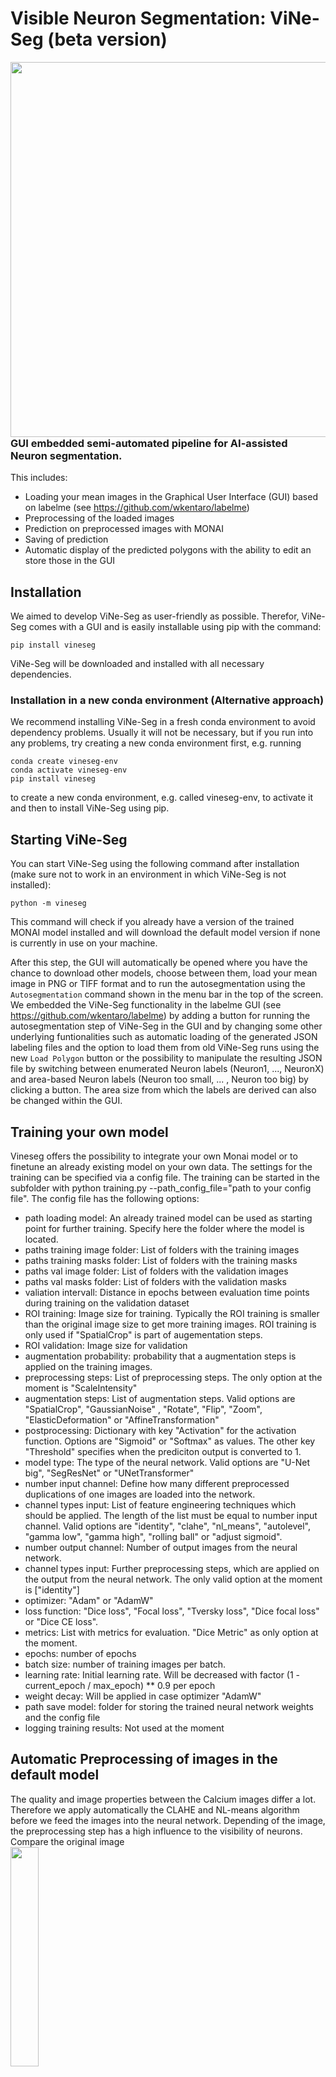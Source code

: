 # Visible Neuron Segmentation: ViNe-Seg (beta version)

<img align="right" width="600" height="600" src=https://gitlab.com/isyn2/idsair-neuronlabeling/uploads/749c759d23251b454ebfc072a22914e0/Vine-seg.png width="30%" height="30%" /> <br>


### GUI embedded semi-automated pipeline for AI-assisted Neuron segmentation.
This includes:
* Loading your mean images in the Graphical User Interface (GUI) based on labelme (see https://github.com/wkentaro/labelme)
* Preprocessing of the loaded images
* Prediction on preprocessed images with MONAI
* Saving of prediction
* Automatic display of the predicted polygons with the ability to edit an store those in the GUI

## Installation
We aimed to develop ViNe-Seg as user-friendly as possible. Therefor, ViNe-Seg comes with a GUI and is easily installable using pip with the command:
```
pip install vineseg
```

ViNe-Seg will be downloaded and installed with all necessary dependencies.

### Installation in a new conda environment (Alternative approach)
We recommend installing ViNe-Seg in a fresh conda environment to avoid dependency problems.
Usually it will not be necessary, but if you run into any problems, try creating a new conda environment first, e.g. running
```
conda create vineseg-env
conda activate vineseg-env
pip install vineseg
```
to create a new conda environment, e.g. called vineseg-env, to activate it and then to install ViNe-Seg using pip.

## Starting ViNe-Seg
You can start ViNe-Seg using the following command after installation (make sure not to work in an environment in which ViNe-Seg is not installed):
```
python -m vineseg
```

This command will check if you already have a version of the trained MONAI model installed and will download the default model version if none is currently in use on your machine.

After this step, the GUI will automatically be opened where you have the chance to download other models, choose between them, load your mean image in PNG or TIFF format and to run the autosegmentation using the ```Autosegmentation``` command shown in the menu bar in the top of the screen.
We embedded the ViNe-Seg functionality in the labelme GUI (see https://github.com/wkentaro/labelme) by adding a button for running the autosegmentation step of ViNe-Seg in the GUI and by changing some other underlying funtionalities such as automatic loading of the generated JSON labeling files and the option to load them from old ViNe-Seg runs using the new ```Load Polygon``` button or the possibility to manipulate the resulting JSON file by switching between enumerated Neuron labels (Neuron1, ..., NeuronX) and area-based Neuron labels (Neuron too small, ... , Neuron too big) by clicking a button. The area size from which the labels are derived can also be changed within the GUI. 


## Training your own model

Vineseg offers the possibility to integrate your own Monai model or to finetune an already existing model on your own data. The settings for the training can be specified via a config file.
The training can be started in the subfolder with python training.py --path_config_file="path to your config file".
The config file has the following options:

* path loading model: An already trained model can be used as starting point for further training. Specify here the folder where the model is located.
* paths training image folder: List of folders with the training images
* paths training masks folder: List of folders with the training masks
* paths val image folder: List of folders with the validation images
* paths val masks folder: List of folders with the validation masks 
* valiation intervall: Distance in epochs between evaluation time points during training on the validation dataset
* ROI training: Image size for training. Typically the ROI training is smaller than the original image size to get more training images.
  ROI training is only used if "SpatialCrop" is part of augementation steps.
* ROI validation: Image size for validation
* augmentation probability: probability that a augmentation steps is applied on the training images.
* preprocessing steps: List of preprocessing steps. The only option at the moment is "ScaleIntensity"
* augmentation steps: List of augmentation steps. Valid options are "SpatialCrop", "GaussianNoise"
  , "Rotate", "Flip", "Zoom", "ElasticDeformation" or "AffineTransformation" 
* postprocessing: Dictionary with key "Activation" for the activation function. Options are "Sigmoid" or "Softmax" as values.
  The other key "Threshold" specifies when the prediciton output is converted to 1.
* model type: The type of the neural network. Valid options are "U-Net big", "SegResNet" or "UNetTransformer"
* number input channel: Define how many different preprocessed duplications of one images are loaded into the network.
* channel types input: List of feature engineering techniques which should be applied. The length of the list must be equal to number input channel.
  Valid options are "identity", "clahe", "nl_means", "autolevel", "gamma low", "gamma high", "rolling ball" or "adjust sigmoid".
* number output channel: Number of output images from the neural network.
* channel types input: Further preprocessing steps, which are applied on the output from the neural network. The only valid option at the moment is ["identity"]
* optimizer: "Adam" or "AdamW"
* loss function: "Dice loss", "Focal loss", "Tversky loss", "Dice focal loss" or "Dice CE loss".
* metrics: List with metrics for evaluation. "Dice Metric" as only option at the moment.
* epochs: number of epochs
* batch size: number of training images per batch.
* learning rate: Initial learning rate. Will be decreased with factor (1 - current_epoch / max_epoch) ** 0.9 per epoch 
* weight decay: Will be applied in case optimizer "AdamW"
* path save model: folder for storing the trained neural network weights and the config file
* logging training results: Not used at the moment


## Automatic Preprocessing of images in the default model
The quality and image properties between the Calcium images differ a lot. Therefore we apply automatically
the CLAHE and NL-means algorithm before we feed the images into the neural network.
Depending of the image, the preprocessing step has a high influence to the visibility of neurons. 
Compare the original image <br>
<img src=https://gitlab.com/isyn2/idsair-neuronlabeling/uploads/6d575eb498dc61e5be3c44269d074eeb/grafik.png width="30%" height="30%" /> <br>
with the preprocessed one <br>
<img src=https://gitlab.com/isyn2/idsair-neuronlabeling/uploads/d835b683cdac48123597177792d10e6e/grafik.png width="30%" height="30%" /><br>

